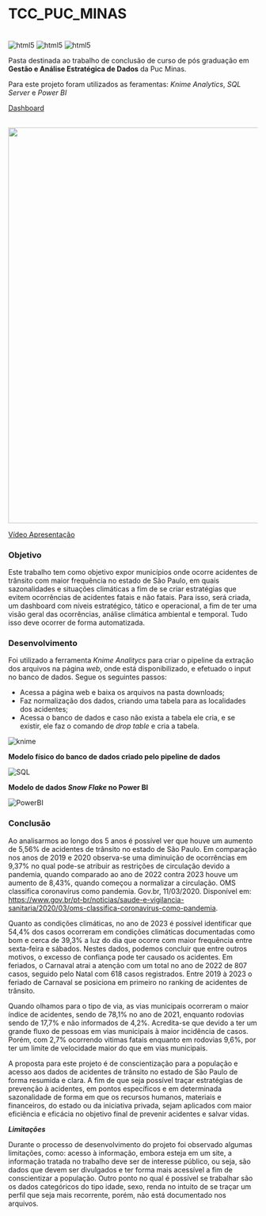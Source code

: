 # TCC_PUC_MINAS

<div stile="display: inline_block"><br/>
  <img align="center" alt="html5" src="https://img.shields.io/badge/Power%20BI-F2C811.svg?style=for-the-badge&logo=Power-BI&logoColor=black" >
  <img align="center" alt="html5" src="https://img.shields.io/badge/Knime-E0E5EC.svg?style=for-the-badge&logo=Knime&logoColor=#FDD800" >
  <img align="center" alt="html5" src="https://img.shields.io/badge/Microsoft%20SQL%20Server-CC2927.svg?style=for-the-badge&logo=Microsoft-SQL-Server&logoColor=white" />
</div>


Pasta destinada ao trabalho de conclusão de curso de pós graduação em **Gestão e Análise Estratégica de Dados** da Puc Minas.

Para este projeto foram utilizados as feramentas: *Knime Analytics*, *SQL Server* e *Power BI*

[Dashboard](https://app.powerbi.com/view?r=eyJrIjoiMDFlYzgzMTgtMTI2Mi00OTE0LThhYTYtZTc3YmU4OTBhMzg1IiwidCI6IjE0Y2JkNWE3LWVjOTQtNDZiYS1iMzE0LWNjMGZjOTcyYTE2MSIsImMiOjh9&embedImagePlaceholder=true&pageName=ReportSection)

<br>
<div align="left">
<img src="https://github.com/MendesRamon/TCC_PUC_MINAS/assets/141190770/08d0141e-2e95-4c16-887f-9b9ffeae5ce5" width="800px" />
<div/>


[Vídeo Apresentação](https://youtu.be/ZXHgTNob0AM?si=3hDRXE7hucAofXxt)

### Objetivo

Este trabalho tem como objetivo expor municípios onde ocorre acidentes de trânsito com maior frequência no estado de São Paulo, em quais sazonalidades e situações climáticas a fim de se criar estratégias que evitem ocorrências de acidentes fatais e não fatais. Para isso, será criada, um dashboard com níveis estratégico, tático e operacional, a fim de ter uma visão geral das ocorrências, análise climática ambiental e temporal. Tudo isso deve ocorrer de forma automatizada.

### Desenvolvimento

Foi utilizado a ferramenta _Knime Analitycs_ para criar o pipeline da extração dos arquivos na página _web_, onde está disponibilizado, e efetuado o input no banco de dados. Segue os seguintes passos:

- Acessa a página web e baixa os arquivos na pasta downloads;
- Faz normalização dos dados, criando uma tabela para as localidades dos acidentes;
- Acessa o banco de dados e caso não exista a tabela ele cria, e se existir, ele faz o comando de _drop table_ e cria a tabela.

![knime](https://github.com/MendesRamon/SQL/assets/141190770/e732b9a1-af42-4b3c-b601-34920a301b30)


**Modelo físico do banco de dados criado pelo pipeline de dados**


![SQL](https://github.com/MendesRamon/SQL/assets/141190770/1203a714-7f4a-4a48-8ae9-9c03ea8748b7)


**Modelo de dados _Snow Flake_ no Power BI**

![PowerBI](https://github.com/MendesRamon/SQL/assets/141190770/02601484-c197-401e-a7d9-85664a6a2457)


### Conclusão

Ao analisarmos ao longo dos 5 anos é possível ver que houve um aumento de 5,56% de acidentes de trânsito no estado de São Paulo. Em comparação nos anos de 2019 e 2020 observa-se uma diminuição de ocorrências em 9,37% no qual pode-se atribuir as restrições de circulação devido a pandemia, quando comparado ao ano de 2022 contra 2023 houve um aumento de 8,43%, quando começou a normalizar a circulação. OMS classifica coronavírus como pandemia. Gov.br, 11/03/2020. Disponível em: <https://www.gov.br/pt-br/noticias/saude-e-vigilancia-sanitaria/2020/03/oms-classifica-coronavirus-como-pandemia>.

Quanto as condições climáticas, no ano de 2023 é possível identificar que 54,4% dos casos ocorreram em condições climáticas documentadas como bom e cerca de 39,3% a luz do dia que ocorre com maior frequência entre sexta-feira e sábados. Nestes dados, podemos concluir que entre outros motivos, o excesso de confiança pode ter causado os acidentes.
Em feriados, o Carnaval atrai a atenção com um total no ano de 2022 de 807 casos, seguido pelo Natal com 618 casos registrados.  Entre 2019 à 2023 o feriado de Carnaval se posiciona em primeiro no ranking de acidentes de trânsito.

Quando olhamos para o tipo de via, as vias municipais ocorreram o maior índice de acidentes, sendo de 78,1% no ano de 2021, enquanto rodovias sendo de 17,7% e não informados de 4,2%. Acredita-se que devido a ter um grande fluxo de pessoas em vias municipais à maior incidência de casos. Porém, com 2,7% ocorrendo vitimas fatais enquanto em rodovias 9,6%, por ter um limite de velocidade maior do que em vias municipais.

A proposta para este projeto é de conscientização para a população e acesso aos dados de acidentes de trânsito no estado de São Paulo de forma resumida e clara. A fim de que seja possível traçar estratégias de prevenção à acidentes, em pontos específicos e em determinada sazonalidade de forma em que os recursos humanos, materiais e financeiros, do estado ou da iniciativa privada, sejam aplicados com maior eficiência e eficácia no objetivo final de prevenir acidentes e salvar vidas. 

***Limitações***

Durante o processo de desenvolvimento do projeto foi observado algumas limitações, como: acesso à informação, embora esteja em um site, a informação tratada no trabalho deve ser de interesse público, ou seja, são dados que devem ser divulgados e ter forma mais acessível a fim de conscientizar a população. Outro ponto no qual é possível se trabalhar são os dados categóricos do tipo idade, sexo, renda no intuito de se traçar um perfil que seja mais recorrente, porém, não está documentado nos arquivos.
